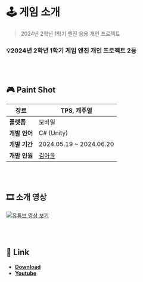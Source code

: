 # 🕹️ 게임 소개  

> 2024년 2학년 1학기 엔진 응용 개인 프로젝트

### 💡2024년 2학년 1학기 게임 엔진 개인 프로젝트 2등

<br><br>

## 🎮 Paint Shot

| **장르** | TPS, 캐주얼 |
| --- | --- |
| **플랫폼** | 모바일 |
| **개발 언어** | C# (Unity) |
| **개발 기간** | 2024.05.19 ~ 2024.06.20 |
| **개발 인원** | [김아윤](https://github.com/Ayun14) |


<br><br>

## 🎞️ 소개 영상  
[![유튜브 영상 보기](https://img.youtube.com/vi/C7s0KVcs_Y0/0.jpg)](https://youtu.be/C7s0KVcs_Y0)  

<br><br>

## 🔗 Link  
- **[Download](https://url.kr/Vik8R6)**  
- **[Youtube](https://youtu.be/C7s0KVcs_Y0)**

<br><br>
